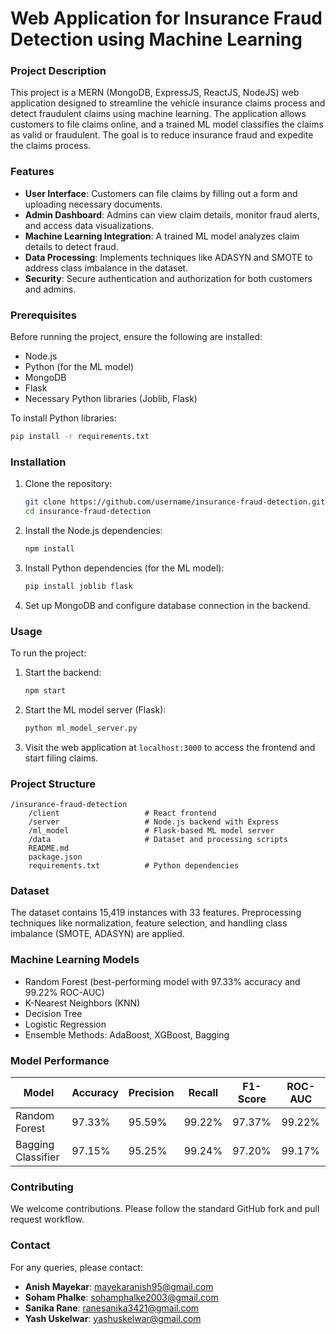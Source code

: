 # Web Application for Insurance Fraud Detection using Machine Learning

### Project Description
This project is a MERN (MongoDB, ExpressJS, ReactJS, NodeJS) web application designed to streamline the vehicle insurance claims process and detect fraudulent claims using machine learning. The application allows customers to file claims online, and a trained ML model classifies the claims as valid or fraudulent. The goal is to reduce insurance fraud and expedite the claims process.

### Features
- **User Interface**: Customers can file claims by filling out a form and uploading necessary documents.
- **Admin Dashboard**: Admins can view claim details, monitor fraud alerts, and access data visualizations.
- **Machine Learning Integration**: A trained ML model analyzes claim details to detect fraud.
- **Data Processing**: Implements techniques like ADASYN and SMOTE to address class imbalance in the dataset.
- **Security**: Secure authentication and authorization for both customers and admins.

### Prerequisites
Before running the project, ensure the following are installed:
- Node.js
- Python (for the ML model)
- MongoDB
- Flask
- Necessary Python libraries (Joblib, Flask)

To install Python libraries:
```bash
pip install -r requirements.txt
```

### Installation
1. Clone the repository:
   ```bash
   git clone https://github.com/username/insurance-fraud-detection.git
   cd insurance-fraud-detection
   ```

2. Install the Node.js dependencies:
   ```bash
   npm install
   ```

3. Install Python dependencies (for the ML model):
   ```bash
   pip install joblib flask
   ```

4. Set up MongoDB and configure database connection in the backend.

### Usage
To run the project:
1. Start the backend:
   ```bash
   npm start
   ```

2. Start the ML model server (Flask):
   ```bash
   python ml_model_server.py
   ```

3. Visit the web application at `localhost:3000` to access the frontend and start filing claims.

### Project Structure
```
/insurance-fraud-detection
    /client                   # React frontend
    /server                   # Node.js backend with Express
    /ml_model                 # Flask-based ML model server
    /data                     # Dataset and processing scripts
    README.md
    package.json
    requirements.txt          # Python dependencies
```

### Dataset
The dataset contains 15,419 instances with 33 features. Preprocessing techniques like normalization, feature selection, and handling class imbalance (SMOTE, ADASYN) are applied.

### Machine Learning Models
- Random Forest (best-performing model with 97.33% accuracy and 99.22% ROC-AUC)
- K-Nearest Neighbors (KNN)
- Decision Tree
- Logistic Regression
- Ensemble Methods: AdaBoost, XGBoost, Bagging

### Model Performance
| Model              | Accuracy | Precision | Recall  | F1-Score | ROC-AUC |
|--------------------|----------|-----------|---------|----------|---------|
| Random Forest       | 97.33%   | 95.59%    | 99.22%  | 97.37%   | 99.22%  |
| Bagging Classifier  | 97.15%   | 95.25%    | 99.24%  | 97.20%   | 99.17%  |

### Contributing
We welcome contributions. Please follow the standard GitHub fork and pull request workflow.

### Contact
For any queries, please contact:
- **Anish Mayekar**: mayekaranish95@gmail.com
- **Soham Phalke**: sohamphalke2003@gmail.com
- **Sanika Rane**: ranesanika3421@gmail.com
- **Yash Uskelwar**: yashuskelwar@gmail.com
